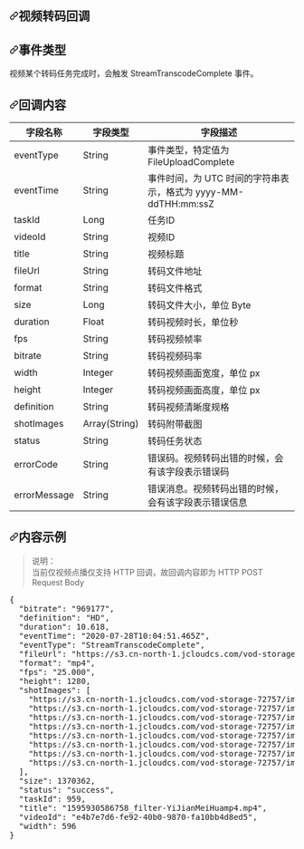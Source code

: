 <div id="readme" class="Box-body readme blob js-code-block-container p-5 p-xl-6">
    <article class="markdown-body entry-content container-lg" itemprop="text"><h1><a id="user-content-视频转码回调" class="anchor" aria-hidden="true" href="#视频转码回调"><svg class="octicon octicon-link" viewBox="0 0 16 16" version="1.1" width="16" height="16" aria-hidden="true"><path fill-rule="evenodd" d="M7.775 3.275a.75.75 0 001.06 1.06l1.25-1.25a2 2 0 112.83 2.83l-2.5 2.5a2 2 0 01-2.83 0 .75.75 0 00-1.06 1.06 3.5 3.5 0 004.95 0l2.5-2.5a3.5 3.5 0 00-4.95-4.95l-1.25 1.25zm-4.69 9.64a2 2 0 010-2.83l2.5-2.5a2 2 0 012.83 0 .75.75 0 001.06-1.06 3.5 3.5 0 00-4.95 0l-2.5 2.5a3.5 3.5 0 004.95 4.95l1.25-1.25a.75.75 0 00-1.06-1.06l-1.25 1.25a2 2 0 01-2.83 0z"></path></svg></a>视频转码回调</h1>
<h2><a id="user-content-事件类型" class="anchor" aria-hidden="true" href="#事件类型"><svg class="octicon octicon-link" viewBox="0 0 16 16" version="1.1" width="16" height="16" aria-hidden="true"><path fill-rule="evenodd" d="M7.775 3.275a.75.75 0 001.06 1.06l1.25-1.25a2 2 0 112.83 2.83l-2.5 2.5a2 2 0 01-2.83 0 .75.75 0 00-1.06 1.06 3.5 3.5 0 004.95 0l2.5-2.5a3.5 3.5 0 00-4.95-4.95l-1.25 1.25zm-4.69 9.64a2 2 0 010-2.83l2.5-2.5a2 2 0 012.83 0 .75.75 0 001.06-1.06 3.5 3.5 0 00-4.95 0l-2.5 2.5a3.5 3.5 0 004.95 4.95l1.25-1.25a.75.75 0 00-1.06-1.06l-1.25 1.25a2 2 0 01-2.83 0z"></path></svg></a>事件类型</h2>
<p>视频某个转码任务完成时，会触发 StreamTranscodeComplete 事件。</p>
<h2><a id="user-content-回调内容" class="anchor" aria-hidden="true" href="#回调内容"><svg class="octicon octicon-link" viewBox="0 0 16 16" version="1.1" width="16" height="16" aria-hidden="true"><path fill-rule="evenodd" d="M7.775 3.275a.75.75 0 001.06 1.06l1.25-1.25a2 2 0 112.83 2.83l-2.5 2.5a2 2 0 01-2.83 0 .75.75 0 00-1.06 1.06 3.5 3.5 0 004.95 0l2.5-2.5a3.5 3.5 0 00-4.95-4.95l-1.25 1.25zm-4.69 9.64a2 2 0 010-2.83l2.5-2.5a2 2 0 012.83 0 .75.75 0 001.06-1.06 3.5 3.5 0 00-4.95 0l-2.5 2.5a3.5 3.5 0 004.95 4.95l1.25-1.25a.75.75 0 00-1.06-1.06l-1.25 1.25a2 2 0 01-2.83 0z"></path></svg></a>回调内容</h2>
<table>
<thead>
<tr>
<th>字段名称</th>
<th>字段类型</th>
<th>字段描述</th>
</tr>
</thead>
<tbody>
<tr>
<td>eventType</td>
<td>String</td>
<td>事件类型，特定值为 FileUploadComplete</td>
</tr>
<tr>
<td>eventTime</td>
<td>String</td>
<td>事件时间，为 UTC 时间的字符串表示，格式为 yyyy-MM-ddTHH:mm:ssZ</td>
</tr>
<tr>
<td>taskId</td>
<td>Long</td>
<td>任务ID</td>
</tr>
<tr>
<td>videoId</td>
<td>String</td>
<td>视频ID</td>
</tr>
<tr>
<td>title</td>
<td>String</td>
<td>视频标题</td>
</tr>
<tr>
<td>fileUrl</td>
<td>String</td>
<td>转码文件地址</td>
</tr>
<tr>
<td>format</td>
<td>String</td>
<td>转码文件格式</td>
</tr>
<tr>
<td>size</td>
<td>Long</td>
<td>转码文件大小，单位 Byte</td>
</tr>
<tr>
<td>duration</td>
<td>Float</td>
<td>转码视频时长，单位秒</td>
</tr>
<tr>
<td>fps</td>
<td>String</td>
<td>转码视频帧率</td>
</tr>
<tr>
<td>bitrate</td>
<td>String</td>
<td>转码视频码率</td>
</tr>
<tr>
<td>width</td>
<td>Integer</td>
<td>转码视频画面宽度，单位 px</td>
</tr>
<tr>
<td>height</td>
<td>Integer</td>
<td>转码视频画面高度，单位 px</td>
</tr>
<tr>
<td>definition</td>
<td>String</td>
<td>转码视频清晰度规格</td>
</tr>
<tr>
<td>shotImages</td>
<td>Array(String)</td>
<td>转码附带截图</td>
</tr>
<tr>
<td>status</td>
<td>String</td>
<td>转码任务状态</td>
</tr>
<tr>
<td>errorCode</td>
<td>String</td>
<td>错误码。视频转码出错的时候，会有该字段表示错误码</td>
</tr>
<tr>
<td>errorMessage</td>
<td>String</td>
<td>错误消息。视频转码出错的时候，会有该字段表示错误信息</td>
</tr>
</tbody>
</table>
<h2><a id="user-content-内容示例" class="anchor" aria-hidden="true" href="#内容示例"><svg class="octicon octicon-link" viewBox="0 0 16 16" version="1.1" width="16" height="16" aria-hidden="true"><path fill-rule="evenodd" d="M7.775 3.275a.75.75 0 001.06 1.06l1.25-1.25a2 2 0 112.83 2.83l-2.5 2.5a2 2 0 01-2.83 0 .75.75 0 00-1.06 1.06 3.5 3.5 0 004.95 0l2.5-2.5a3.5 3.5 0 00-4.95-4.95l-1.25 1.25zm-4.69 9.64a2 2 0 010-2.83l2.5-2.5a2 2 0 012.83 0 .75.75 0 001.06-1.06 3.5 3.5 0 00-4.95 0l-2.5 2.5a3.5 3.5 0 004.95 4.95l1.25-1.25a.75.75 0 00-1.06-1.06l-1.25 1.25a2 2 0 01-2.83 0z"></path></svg></a>内容示例</h2>
<blockquote>
<p>说明：<br>
当前仅视频点播仅支持 HTTP 回调，故回调内容即为 HTTP POST Request Body</p>
</blockquote>
<div class="highlight highlight-source-json"><pre>{
  <span class="pl-s"><span class="pl-pds">"</span>bitrate<span class="pl-pds">"</span></span>: <span class="pl-s"><span class="pl-pds">"</span>969177<span class="pl-pds">"</span></span>,
  <span class="pl-s"><span class="pl-pds">"</span>definition<span class="pl-pds">"</span></span>: <span class="pl-s"><span class="pl-pds">"</span>HD<span class="pl-pds">"</span></span>,
  <span class="pl-s"><span class="pl-pds">"</span>duration<span class="pl-pds">"</span></span>: <span class="pl-c1">10.618</span>,
  <span class="pl-s"><span class="pl-pds">"</span>eventTime<span class="pl-pds">"</span></span>: <span class="pl-s"><span class="pl-pds">"</span>2020-07-28T10:04:51.465Z<span class="pl-pds">"</span></span>,
  <span class="pl-s"><span class="pl-pds">"</span>eventType<span class="pl-pds">"</span></span>: <span class="pl-s"><span class="pl-pds">"</span>StreamTranscodeComplete<span class="pl-pds">"</span></span>,
  <span class="pl-s"><span class="pl-pds">"</span>fileUrl<span class="pl-pds">"</span></span>: <span class="pl-s"><span class="pl-pds">"</span>https://s3.cn-north-1.jcloudcs.com/vod-storage-72757/vod/product/28373149/959/1a541c2f55024fae92741e53d604e8f0.mp4<span class="pl-pds">"</span></span>,
  <span class="pl-s"><span class="pl-pds">"</span>format<span class="pl-pds">"</span></span>: <span class="pl-s"><span class="pl-pds">"</span>mp4<span class="pl-pds">"</span></span>,
  <span class="pl-s"><span class="pl-pds">"</span>fps<span class="pl-pds">"</span></span>: <span class="pl-s"><span class="pl-pds">"</span>25.000<span class="pl-pds">"</span></span>,
  <span class="pl-s"><span class="pl-pds">"</span>height<span class="pl-pds">"</span></span>: <span class="pl-c1">1280</span>,
  <span class="pl-s"><span class="pl-pds">"</span>shotImages<span class="pl-pds">"</span></span>: [
    <span class="pl-s"><span class="pl-pds">"</span>https://s3.cn-north-1.jcloudcs.com/vod-storage-72757/img/2020/28102587/1/img1.jpg<span class="pl-pds">"</span></span>,
    <span class="pl-s"><span class="pl-pds">"</span>https://s3.cn-north-1.jcloudcs.com/vod-storage-72757/img/2020/28102587/1/img2.jpg<span class="pl-pds">"</span></span>,
    <span class="pl-s"><span class="pl-pds">"</span>https://s3.cn-north-1.jcloudcs.com/vod-storage-72757/img/2020/28102587/1/img3.jpg<span class="pl-pds">"</span></span>,
    <span class="pl-s"><span class="pl-pds">"</span>https://s3.cn-north-1.jcloudcs.com/vod-storage-72757/img/2020/28102587/1/img4.jpg<span class="pl-pds">"</span></span>,
    <span class="pl-s"><span class="pl-pds">"</span>https://s3.cn-north-1.jcloudcs.com/vod-storage-72757/img/2020/28102587/1/img5.jpg<span class="pl-pds">"</span></span>,
    <span class="pl-s"><span class="pl-pds">"</span>https://s3.cn-north-1.jcloudcs.com/vod-storage-72757/img/2020/28102587/1/img6.jpg<span class="pl-pds">"</span></span>,
    <span class="pl-s"><span class="pl-pds">"</span>https://s3.cn-north-1.jcloudcs.com/vod-storage-72757/img/2020/28102587/1/img7.jpg<span class="pl-pds">"</span></span>,
    <span class="pl-s"><span class="pl-pds">"</span>https://s3.cn-north-1.jcloudcs.com/vod-storage-72757/img/2020/28102587/1/img8.jpg<span class="pl-pds">"</span></span>
  ],
  <span class="pl-s"><span class="pl-pds">"</span>size<span class="pl-pds">"</span></span>: <span class="pl-c1">1370362</span>,
  <span class="pl-s"><span class="pl-pds">"</span>status<span class="pl-pds">"</span></span>: <span class="pl-s"><span class="pl-pds">"</span>success<span class="pl-pds">"</span></span>,
  <span class="pl-s"><span class="pl-pds">"</span>taskId<span class="pl-pds">"</span></span>: <span class="pl-c1">959</span>,
  <span class="pl-s"><span class="pl-pds">"</span>title<span class="pl-pds">"</span></span>: <span class="pl-s"><span class="pl-pds">"</span>1595930586758_filter-YiJianMeiHuamp4.mp4<span class="pl-pds">"</span></span>,
  <span class="pl-s"><span class="pl-pds">"</span>videoId<span class="pl-pds">"</span></span>: <span class="pl-s"><span class="pl-pds">"</span>e4b7e7d6-fe92-40b0-9870-fa10bb4d8ed5<span class="pl-pds">"</span></span>,
  <span class="pl-s"><span class="pl-pds">"</span>width<span class="pl-pds">"</span></span>: <span class="pl-c1">596</span>
}</pre></div>
</article>
  </div>
